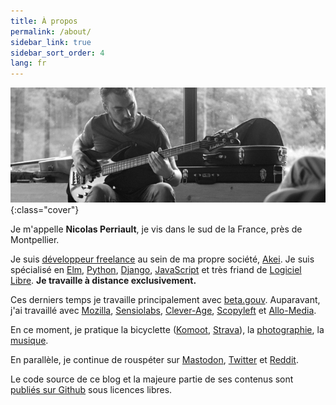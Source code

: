 ```yaml
---
title: À propos
permalink: /about/
sidebar_link: true
sidebar_sort_order: 4
lang: fr
---
```


![me](/static/img/me.png){:class="cover"}

Je m'appelle **Nicolas Perriault**, je vis dans le sud de la France, près de Montpellier.

Je suis [développeur freelance](/code/) au sein de ma propre société, [Akei](https://annuaire-entreprises.data.gouv.fr/entreprise/880760681). Je suis spécialisé en [Elm](/tags/#elm), [Python](/tags/#python), [Django](/tags/#django), [JavaScript](/tags/#javascript) et très friand de [Logiciel Libre](https:/github.com/n1k0). **Je travaille à distance exclusivement.**

Ces derniers temps je travaille principalement avec [beta.gouv](https://beta.gouv.fr/). Auparavant, j'ai travaillé avec [Mozilla](https://mozilla.com/), [Sensiolabs](https://sensiolabs.com/fr/), [Clever-Age](https://www.clever-age.com/), [Scopyleft](http://scopyleft.fr/) et [Allo-Media](https://www.allo-media.net/).

En ce moment, je pratique la bicyclette ([Komoot](https://www.komoot.fr/user/2657954723020), [Strava](https://www.strava.com/athletes/n1k0)), la [photographie](https://pixelfed.social/n1k0), la [musique](https://soundcloud.com/n1k0).

En parallèle, je continue de rouspéter sur [Mastodon](https://mamot.fr/@n1k0), [Twitter](https://twitter.com/n1k0) et [Reddit](https://www.reddit.com/user/0k1n).

Le code source de ce blog et la majeure partie de ses contenus sont [publiés sur Github](https://github.com/n1k0/nicolas.perriault.net) sous licences libres.
